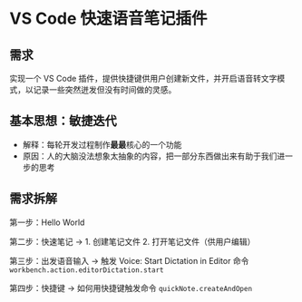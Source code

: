 # VS Code 快速语音笔记插件


## 需求

实现一个 VS Code 插件，提供快捷键供用户创建新文件，并开启语音转文字模式，以记录一些突然迸发但没有时间做的灵感。


## 基本思想：敏捷迭代

- 解释：每轮开发过程制作**最最**核心的一个功能
- 原因：人的大脑没法想象太抽象的内容，把一部分东西做出来有助于我们进一步的思考


## 需求拆解

第一步：Hello World

第二步：快速笔记 -> 1. 创建笔记文件 2. 打开笔记文件（供用户编辑）

第三步：出发语音输入 -> 触发 Voice: Start Dictation in Editor 命令 `workbench.action.editorDictation.start`

第四步：快捷键 -> 如何用快捷键触发命令 `quickNote.createAndOpen`
